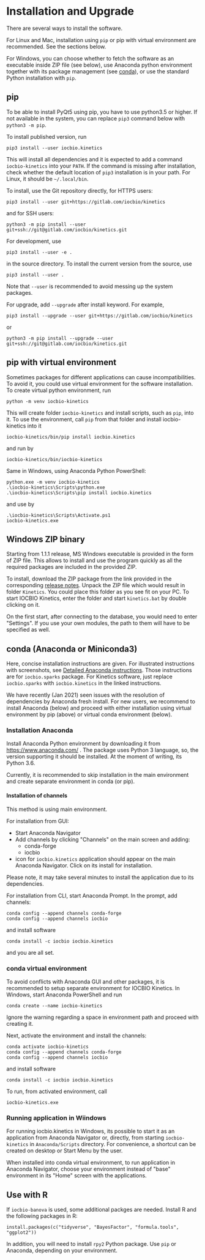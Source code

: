 # Installation and Upgrade

There are several ways to install the software.

For Linux and Mac, installation using `pip` or pip with virtual
environment are recommended. See the sections below.

For Windows, you can choose whether to fetch the software as an
executable inside ZIP file (see below), use Anaconda python
environment together with its package management (see
[conda](#conda-anaconda-or-miniconda3)), or use the standard Python
installation with `pip`.


## pip

To be able to install PyQt5 using pip, you have to use python3.5 or
higher. If not available in the system, you can replace `pip3` command
below with `python3 -m pip`.

To install published version, run

```
pip3 install --user iocbio.kinetics
```
This will install all dependencies and it is expected to add a command `iocbio-kinetics` into your `PATH`. 
If the command is missing after installation, check whether the default location
of `pip3` installation is in your path. For Linux, it should be `~/.local/bin`.

To install, use the Git repository directly, for HTTPS users:
```
pip3 install --user git+https://gitlab.com/iocbio/kinetics
```
and for SSH users:
```
python3 -m pip install --user git+ssh://git@gitlab.com/iocbio/kinetics.git
```


For development, use

```
pip3 install --user -e .
```

in the source directory. To install the current version from the source, use

```
pip3 install --user .
```

Note that `--user` is recommended to avoid messing up the system
packages.

For upgrade, add `--upgrade` after install keyword. For example,
```
pip3 install --upgrade --user git+https://gitlab.com/iocbio/kinetics
```
or
```
python3 -m pip install --upgrade --user git+ssh://git@gitlab.com/iocbio/kinetics.git
```


## pip with virtual environment

Sometimes packages for different applications can cause
incompatibilities. To avoid it, you could use virtual environment for
the software installation. To create virtual python environment, run

```
python -m venv iocbio-kinetics
```

This will create folder `iocbio-kinetics` and install scripts, such as
`pip`, into it. To use the environment, call `pip` from that folder
and install iocbio-kinetics into it

```
iocbio-kinetics/bin/pip install iocbio.kinetics
```
and run by
```
iocbio-kinetics/bin/iocbio-kinetics
```

Same in Windows, using Anaconda Python PowerShell:
```
python.exe -m venv iocbio-kinetics
.\iocbio-kinetics\Scripts\python.exe
.\iocbio-kinetics\Scripts\pip install iocbio.kinetics 
```
and use by
```
.\iocbio-kinetics\Scripts\Activate.ps1
iocbio-kinetics.exe
```



## Windows ZIP binary

Starting from 1.1.1 release, MS Windows executable is provided in the
form of ZIP file. This allows to install and use the program quickly
as all the required packages are included in the provided ZIP.

To install, download the ZIP package from the link provided in the
corresponding [release
notes](https://gitlab.com/iocbio/kinetics/-/releases). Unpack the ZIP
file which would result in folder `Kinetics`. You could place this
folder as you see fit on your PC. To start IOCBIO Kinetics, enter the
folder and start `kinetics.bat` by double clicking on it.

On the first start, after connecting to the database, you would need
to enter "Settings". If you use your own modules, the path to them
will have to be specified as well.


## conda (Anaconda or Miniconda3)

Here, concise installation instructions are given. For illustrated
instructions with screenshots, see [Detailed Anaconda
instructions](https://gitlab.com/iocbio/sparks/blob/master/docs/INSTALL.Anaconda.md). Those
instructions are for `iocbio.sparks` package. For Kinetics software,
just replace `iocbio.sparks` with `iocbio.kinetics` in the linked
instructions.

We have recently (Jan 2021) seen issues with the resolution of
dependencies by Anaconda fresh install. For new users, we recommend to
install Anaconda (below) and proceed with either installation using
virtual environment by pip (above) or virtual conda environment
(below).

### Installation Anaconda

Install Anaconda Python environment by downloading it from
https://www.anaconda.com/ . The package uses Python 3 language, so,
the version supporting it should be installed. At the moment of
writing, its Python 3.6.

Currently, it is recommended to skip installation in the main
environment and create separate environment in conda (or pip).

#### Installation of channels

This method is using main environment.

For installation from GUI:
* Start Anaconda Navigator
* Add channels by clicking "Channels" on the main screen and adding:
    * conda-forge
    * iocbio
* icon for `iocbio.kinetics` application should appear on the main
  Anaconda Navigator. Click on its install for installation.
  
Please note, it may take several minutes to install the application due 
to its dependencies.

For installation from CLI, start Anaconda Prompt. In the prompt, add channels:
```
conda config --append channels conda-forge
conda config --append channels iocbio
```
and install software
```
conda install -c iocbio iocbio.kinetics
```
and you are all set.


### conda virtual environment

To avoid conflicts with Anaconda GUI and other packages, it is
recommended to setup separate environment for IOCBIO Kinetics. In
Windows, start Anaconda PowerShell and run
```
conda create --name iocbio-kinetics
```
Ignore the warning regarding a space in environment path and proceed
with creating it.

Next, activate the environment and install the channels:
```
conda activate iocbio-kinetics
conda config --append channels conda-forge
conda config --append channels iocbio
```
and install software
```
conda install -c iocbio iocbio.kinetics
```

To run, from activated environment, call
```
iocbio-kinetics.exe
```

### Running application in Wiindows

For running iocbio.kinetics in Windows, its possible to start it as an
application from Anaconda Navigator or, directly, from starting
`iocbio-kinetics` in `Anaconda/Scripts` directory. For convenience, a
shortcut can be created on desktop or Start Menu by the user.

When installed into conda virtual environment, to run application in
Anaconda Navigator, choose your environment instead of "base"
environment in its "Home" screen with the applications.


## Use with R

If `iocbio-banova` is used, some additional packges are needed. Install R and the following packages in R:

```
install.packages(c("tidyverse", "BayesFactor", "formula.tools", "ggplot2"))
```

In addition, you will need to install `rpy2` Python package. Use `pip`
or Anaconda, depending on your environment.